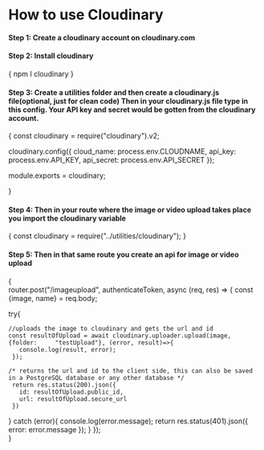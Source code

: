 # How to use Cloudinary

<h4>Step 1: Create a cloudinary account on cloudinary.com</h4>

<h4>Step 2: Install cloudinary</h4>
 
{
  npm I cloudinary
}
 
<h4>Step 3: Create a utilities folder and then create a cloudinary.js file(optional, just for clean code)
Then in your cloudinary.js file type in this config. Your API key and secret would be gotten from the cloudinary account.</h4>
 
{
  const cloudinary = require("cloudinary").v2;
 
cloudinary.config({
    cloud_name: process.env.CLOUDNAME,
    api_key: process.env.API_KEY,
    api_secret: process.env.API_SECRET
});
 
module.exports = cloudinary;
 
}
 
<h4>Step 4: Then in your route where the image or video upload takes place you import the cloudinary variable</h4>
 
{
  const cloudinary = require("../utilities/cloudinary");
}
 
<h4>Step 5: Then in that same route you create an api for image or video upload</h4>
 
{<br>
 router.post("/imageupload", authenticateToken, async (req, res) => {
    const {image, name} = req.body;
 
  try{
 
    //uploads the image to cloudinary and gets the url and id
    const resultOfUpload = await cloudinary.uploader.upload(image, {folder:     "testUpload"}, (error, result)=>{
       console.log(result, error);
     });
 
    /* returns the url and id to the client side, this can also be saved in a PostgreSQL database or any other database */
     return res.status(200).json({
       id: resultOfUpload.public_id,
       url: resultOfUpload.secure_url
     })
 
  } catch (error){
    console.log(error.message);
    return res.status(401).json({ error: error.message });
  }
});
  <br>
}
